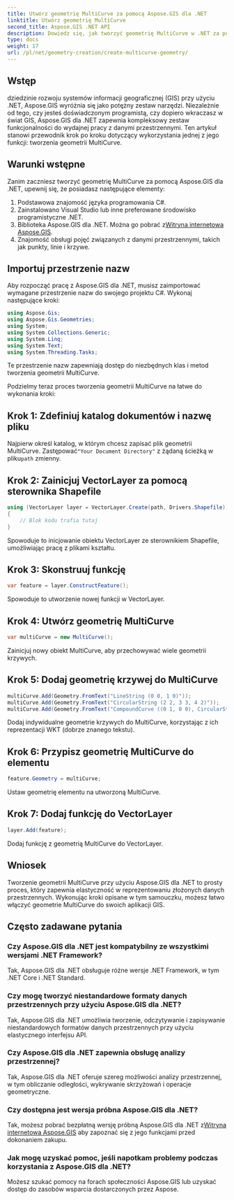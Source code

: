 ```yaml
---
title: Utwórz geometrię MultiCurve za pomocą Aspose.GIS dla .NET
linktitle: Utwórz geometrię MultiCurve
second_title: Aspose.GIS .NET API
description: Dowiedz się, jak tworzyć geometrię MultiCurve w .NET za pomocą Aspose.GIS w celu wydajnej reprezentacji i analizy danych przestrzennych.
type: docs
weight: 17
url: /pl/net/geometry-creation/create-multicurve-geometry/
---
```

## Wstęp
dziedzinie rozwoju systemów informacji geograficznej (GIS) przy użyciu .NET, Aspose.GIS wyróżnia się jako potężny zestaw narzędzi. Niezależnie od tego, czy jesteś doświadczonym programistą, czy dopiero wkraczasz w świat GIS, Aspose.GIS dla .NET zapewnia kompleksowy zestaw funkcjonalności do wydajnej pracy z danymi przestrzennymi. Ten artykuł stanowi przewodnik krok po kroku dotyczący wykorzystania jednej z jego funkcji: tworzenia geometrii MultiCurve.
## Warunki wstępne
Zanim zaczniesz tworzyć geometrię MultiCurve za pomocą Aspose.GIS dla .NET, upewnij się, że posiadasz następujące elementy:
1. Podstawowa znajomość języka programowania C#.
2. Zainstalowano Visual Studio lub inne preferowane środowisko programistyczne .NET.
3.  Biblioteka Aspose.GIS dla .NET. Można go pobrać z[Witryna internetowa Aspose.GIS](https://releases.aspose.com/gis/net/).
4. Znajomość obsługi pojęć związanych z danymi przestrzennymi, takich jak punkty, linie i krzywe.

## Importuj przestrzenie nazw
Aby rozpocząć pracę z Aspose.GIS dla .NET, musisz zaimportować wymagane przestrzenie nazw do swojego projektu C#. Wykonaj następujące kroki:

```csharp
using Aspose.Gis;
using Aspose.Gis.Geometries;
using System;
using System.Collections.Generic;
using System.Linq;
using System.Text;
using System.Threading.Tasks;
```
Te przestrzenie nazw zapewniają dostęp do niezbędnych klas i metod tworzenia geometrii MultiCurve.

Podzielmy teraz proces tworzenia geometrii MultiCurve na łatwe do wykonania kroki:
## Krok 1: Zdefiniuj katalog dokumentów i nazwę pliku
 Najpierw określ katalog, w którym chcesz zapisać plik geometrii MultiCurve. Zastępować`"Your Document Directory"` z żądaną ścieżką w pliku`path` zmienny.
## Krok 2: Zainicjuj VectorLayer za pomocą sterownika Shapefile
```csharp
using (VectorLayer layer = VectorLayer.Create(path, Drivers.Shapefile))
{
    // Blok kodu trafia tutaj
}
```
Spowoduje to inicjowanie obiektu VectorLayer ze sterownikiem Shapefile, umożliwiając pracę z plikami kształtu.
## Krok 3: Skonstruuj funkcję
```csharp
var feature = layer.ConstructFeature();
```
Spowoduje to utworzenie nowej funkcji w VectorLayer.
## Krok 4: Utwórz geometrię MultiCurve
```csharp
var multiCurve = new MultiCurve();
```
Zainicjuj nowy obiekt MultiCurve, aby przechowywać wiele geometrii krzywych.
## Krok 5: Dodaj geometrię krzywej do MultiCurve
```csharp
multiCurve.Add(Geometry.FromText("LineString (0 0, 1 0)"));
multiCurve.Add(Geometry.FromText("CircularString (2 2, 3 3, 4 2)"));
multiCurve.Add(Geometry.FromText("CompoundCurve ((0 1, 0 0), CircularString (0 0, 3 3, 6 0))"));
```
Dodaj indywidualne geometrie krzywych do MultiCurve, korzystając z ich reprezentacji WKT (dobrze znanego tekstu).
## Krok 6: Przypisz geometrię MultiCurve do elementu
```csharp
feature.Geometry = multiCurve;
```
Ustaw geometrię elementu na utworzoną MultiCurve.
## Krok 7: Dodaj funkcję do VectorLayer
```csharp
layer.Add(feature);
```
Dodaj funkcję z geometrią MultiCurve do VectorLayer.

## Wniosek
Tworzenie geometrii MultiCurve przy użyciu Aspose.GIS dla .NET to prosty proces, który zapewnia elastyczność w reprezentowaniu złożonych danych przestrzennych. Wykonując kroki opisane w tym samouczku, możesz łatwo włączyć geometrie MultiCurve do swoich aplikacji GIS.
## Często zadawane pytania
### Czy Aspose.GIS dla .NET jest kompatybilny ze wszystkimi wersjami .NET Framework?
Tak, Aspose.GIS dla .NET obsługuje różne wersje .NET Framework, w tym .NET Core i .NET Standard.
### Czy mogę tworzyć niestandardowe formaty danych przestrzennych przy użyciu Aspose.GIS dla .NET?
Tak, Aspose.GIS dla .NET umożliwia tworzenie, odczytywanie i zapisywanie niestandardowych formatów danych przestrzennych przy użyciu elastycznego interfejsu API.
### Czy Aspose.GIS dla .NET zapewnia obsługę analizy przestrzennej?
Tak, Aspose.GIS dla .NET oferuje szereg możliwości analizy przestrzennej, w tym obliczanie odległości, wykrywanie skrzyżowań i operacje geometryczne.
### Czy dostępna jest wersja próbna Aspose.GIS dla .NET?
Tak, możesz pobrać bezpłatną wersję próbną Aspose.GIS dla .NET z[Witryna internetowa Aspose.GIS](https://releases.aspose.com/gis/net/) aby zapoznać się z jego funkcjami przed dokonaniem zakupu.
### Jak mogę uzyskać pomoc, jeśli napotkam problemy podczas korzystania z Aspose.GIS dla .NET?
Możesz szukać pomocy na forach społeczności Aspose.GIS lub uzyskać dostęp do zasobów wsparcia dostarczonych przez Aspose.